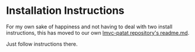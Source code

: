 # Installation Instructions

For my own sake of happiness and not having to deal with two install instructions, this has moved to our own [lmvc-patat repository's readme.md](https://github.com/SEP007/lmvc-patat/blob/master/README.md).

Just follow instructions there.